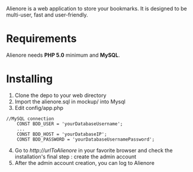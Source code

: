 Alienore is a web application to store your bookmarks. It is designed to be multi-user, fast and user-friendly. 

Requirements
===========
Alienore needs **PHP 5.0** minimum and **MySQL**.

Installing
=======

1. Clone the depo to your web directory
2. Import the alienore.sql in mockup/ into Mysql
3. Edit config/app.php
```
//MySQL connection
    CONST BDD_USER = 'yourDatabaseUsername';
    ...
    CONST BDD_HOST = 'yourDatabaseIP';
    CONST BDD_PASSWORD = 'yourDatabaseUsernamePassword';
```
4. Go to *http://urlToAlienore* in your favorite browser and check the installation's final step : create the admin account
5. After the admin account creation, you can log to Alienore